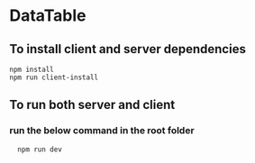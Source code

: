 # DataTable

## To install client and server dependencies

```
npm install
npm run client-install
```

## To run both server and client
### run the below command in the root folder

```
  npm run dev
```


